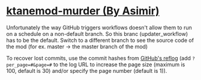 # [ktanemod-murder (By Asimir)](https://github.com/Asimir/ktanemod-murder)

Unfortunately the way GitHub triggers workflows doesn't allow them to run on a schedule on a non-default branch. So this branc (updater_workflow) has to be the default. Switch to a different branch to see the source code of the mod (for ex. master -> the master branch of the mod)

To recover lost commits, use the commit hashes from [GitHub's reflog](https://api.github.com/repos/KtaneModules/ktanemod-murder-Asimir/events) (add `?per_page=#&page=#` to the log URL to increase the page size (maximum is 100, default is 30) and/or specify the page number (default is 1)).
